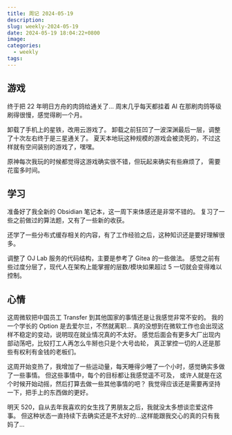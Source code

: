 ```yaml
---
title: 周记 2024-05-19
description: 
slug: weekly-2024-05-19
date: 2024-05-19 18:04:22+0800
image: 
categories:
  - weekly
tags:
---
```


## 游戏

终于把 22 年明日方舟的肉鸽给通关了...
周末几乎每天都挂着 AI 在那刷肉鸽等级刷得很慢，感觉得刷一个月。

卸载了手机上的星铁，改用云游戏了。
卸载之前狂凹了一波深渊最后一层，调整了十次左右终于是三星通关了。
夏天本地玩这种规模的游戏会被烫死的，不过这样就有空间装别的游戏了，嘿嘿。

原神每次我玩的时候都觉得这游戏确实很不错，但玩起来确实有些麻烦了，
需要花蛮多时间。

## 学习

准备好了我全新的 Obsidian 笔记本，这一周下来体感还是非常不错的。
复习了一些之前做过的算法题，又有了一些新的收获。

还学了一些分布式缓存相关的内容，有了工作经验之后，这种知识还是要好理解很多。

调整了 OJ Lab 服务的代码结构，主要是参考了 Gitea 的一些做法。
感觉之前有些过度分层了，现代人在架构上能掌握的层数/模块如果超过 5 一切就会变得难以控制。

## 心情

这周微软把中国员工 Transfer 到其他国家的事情还是让我感觉非常不安的。
我的一个学长的 Option 是去爱尔兰，不然就离职...
真的没想到在微软工作也会出现这样不稳定的变动，说明现在就业情况真的不太好。
感觉后面会有更多大厂出现内部动荡吧，比较打工人再怎么牛掰也只是个大号齿轮，
真正掌控一切的人还是那些有权利有金钱的老板们。

这周开始变热了，我增加了一些运动量，每天睡得少睡了一个小时，感觉确实多做了一些事情。
但这些事情中，每个的目标都让我感觉遥不可及，
或许人就是在这个时候开始动摇，然后打算去做一些其他事情的吧？
我觉得应该还是需要再坚持一下，把手上的东西做的更好。

明天 520，自从去年我喜欢的女生找了男朋友之后，我就没太多想谈恋爱这件事。
但这种状态一直持续下去确实还是不太好的...这样能跟我交心的真的只有我妈了...
